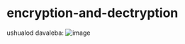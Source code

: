 # encryption-and-dectryption
ushualod davaleba:
![image](https://user-images.githubusercontent.com/102294103/215603976-9b4a7f3a-d69b-43ae-9bb2-6c96aa52e2b9.png)

